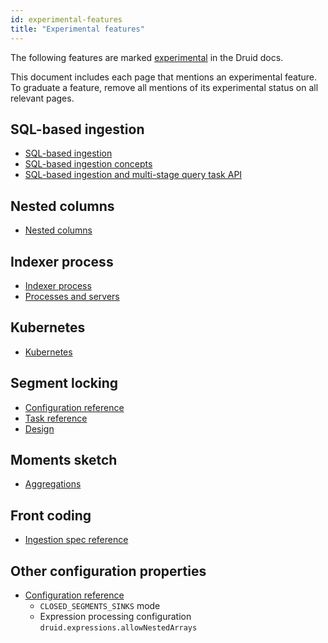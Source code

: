 ```yaml
---
id: experimental-features
title: "Experimental features"
---
```


<!--
  ~ Licensed to the Apache Software Foundation (ASF) under one
  ~ or more contributor license agreements.  See the NOTICE file
  ~ distributed with this work for additional information
  ~ regarding copyright ownership.  The ASF licenses this file
  ~ to you under the Apache License, Version 2.0 (the
  ~ "License"); you may not use this file except in compliance
  ~ with the License.  You may obtain a copy of the License at
  ~
  ~   http://www.apache.org/licenses/LICENSE-2.0
  ~
  ~ Unless required by applicable law or agreed to in writing,
  ~ software distributed under the License is distributed on an
  ~ "AS IS" BASIS, WITHOUT WARRANTIES OR CONDITIONS OF ANY
  ~ KIND, either express or implied.  See the License for the
  ~ specific language governing permissions and limitations
  ~ under the License.
  -->

The following features are marked [experimental](./experimental.md) in the Druid docs.

This document includes each page that mentions an experimental feature. To graduate a feature, remove all mentions of its experimental status on all relevant pages.

## SQL-based ingestion

- [SQL-based ingestion](../multi-stage-query/index.md)
- [SQL-based ingestion concepts](../multi-stage-query/concepts.md)
- [SQL-based ingestion and multi-stage query task API](../multi-stage-query/api.md)

## Nested columns

- [Nested columns](../querying/nested-columns.md)

## Indexer process

- [Indexer process](../design/indexer.md)
- [Processes and servers](../design/processes.md#indexer-process-optional)

## Kubernetes

- [Kubernetes](../development/extensions-core/kubernetes.md)

## Segment locking

- [Configuration reference](../configuration/index.md#overlord-operations)
- [Task reference](../ingestion/tasks.md#locking)
- [Design](../design/architecture.md#availability-and-consistency)

## Moments sketch

- [Aggregations](../querying/aggregations.md#moments-sketch-experimental)

## Front coding

- [Ingestion spec reference](../ingestion/ingestion-spec.md#front-coding)

## Other configuration properties

- [Configuration reference](../configuration/index.md)
   - `CLOSED_SEGMENTS_SINKS` mode
   - Expression processing configuration `druid.expressions.allowNestedArrays`
